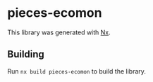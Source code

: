 # pieces-ecomon

This library was generated with [Nx](https://nx.dev).

## Building

Run `nx build pieces-ecomon` to build the library.
